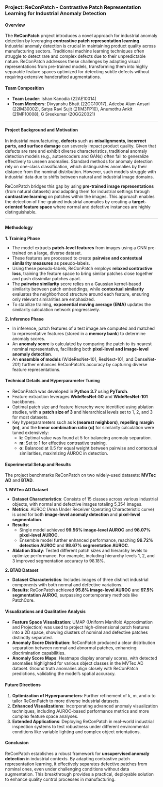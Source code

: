 ### Project: ReConPatch - Contrastive Patch Representation Learning for Industrial Anomaly Detection

#### Overview
The **ReConPatch** project introduces a novel approach for industrial anomaly detection by leveraging **contrastive patch representation learning**. Industrial anomaly detection is crucial in maintaining product quality across manufacturing sectors. Traditional machine learning techniques often struggle to detect rare and complex defects due to their unpredictable nature. ReConPatch addresses these challenges by adapting visual representations from pre-trained models, transforming them into highly separable feature spaces optimized for detecting subtle defects without requiring extensive handcrafted augmentations.

#### Team Composition
- **Team Leader**: Ishan Kanodia (22AE10014)
- **Team Members**: Divyanshu Bhatt (22GG10017), Adeeba Alam Ansari (22IM30002), Satya Ravi Sujit (21IM3FP10), Anumothu Ankit (21MF10008), G Sreekumar (20GG20021)

---

#### Project Background and Motivation
In industrial manufacturing, **defects** such as **misalignments, incorrect parts, and surface damage** can severely impact product quality. Given that defects are rare and exhibit diverse characteristics, traditional anomaly detection models (e.g., autoencoders and GANs) often fail to generalize effectively to unseen anomalies. Standard methods for anomaly detection rely on one-class classification, which distinguishes anomalies by their distance from the nominal distribution. However, such models struggle with industrial data due to shifts between natural and industrial image domains.

ReConPatch bridges this gap by using **pre-trained image representations** (from natural datasets) and adapting them for industrial settings through **contrastive learning** on patches within the images. This approach enables the detection of fine-grained industrial anomalies by creating a **target-oriented feature space** where normal and defective instances are highly distinguishable.

---

#### Methodology

**1. Training Phase**
   - The model extracts **patch-level features** from images using a CNN pre-trained on a large, diverse dataset.
   - These features are processed to create **pairwise and contextual similarity measures** as pseudo-labels.
   - Using these pseudo-labels, ReConPatch employs **relaxed contrastive loss**, training the feature space to bring similar patches close together and push dissimilar patches apart.
   - The **pairwise similarity** score relies on a Gaussian kernel-based similarity between patch embeddings, while **contextual similarity** evaluates the neighborhood structure around each feature, ensuring only relevant similarities are emphasized.
   - To stabilize training, **exponential moving average (EMA)** updates the similarity calculation network progressively.

**2. Inference Phase**
   - In inference, patch features of a test image are computed and matched to representative features (stored in a **memory bank**) to determine anomaly scores.
   - An **anomaly score** is calculated by comparing the patch to its nearest nominal representative, facilitating both **pixel-level and image-level anomaly detection**.
   - An **ensemble of models** (WideResNet-101, ResNext-101, and DenseNet-201) further enhances ReConPatch’s accuracy by capturing diverse feature representations.

#### Technical Details and Hyperparameter Tuning
   - ReConPatch was developed in **Python 3.7** using **PyTorch**.
   - Feature extraction leverages **WideResNet-50** and **WideResNet-101** backbones.
   - Optimal patch size and feature hierarchy were identified using ablation studies, with a **patch size of 3** and hierarchical levels set to 1, 2, and 3 for most datasets.
   - Key hyperparameters such as **k (nearest neighbors)**, **repelling margin (m)**, and the **linear combination ratio (α)** for similarity calculation were tuned extensively:
     - **k**: Optimal value was found at 5 for balancing anomaly separation.
     - **m**: Set to 1 for effective contrastive training.
     - **α**: Balanced at 0.5 for equal weight between pairwise and contextual similarities, maximizing AUROC in detection.

#### Experimental Setup and Results

The project benchmarks ReConPatch on two widely-used datasets: **MVTec AD** and **BTAD**.

**1. MVTec AD Dataset**
   - **Dataset Characteristics**: Consists of 15 classes across various industrial objects, with normal and defective images totaling 5,354 images.
   - **Metrics**: AUROC (Area Under Receiver Operating Characteristic curve) is used for both **image-level anomaly detection** and **pixel-level segmentation**.
   - **Results**: 
     - Single model achieved **99.56% image-level AUROC** and **98.07% pixel-level AUROC**.
     - Ensemble model further enhanced performance, reaching **99.72% detection AUROC** and **98.67% segmentation AUROC**.
   - **Ablation Study**: Tested different patch sizes and hierarchy levels to optimize performance. For example, including hierarchy levels 1, 2, and 3 improved segmentation accuracy to 98.18%.

**2. BTAD Dataset**
   - **Dataset Characteristics**: Includes images of three distinct industrial components with both normal and defective variations.
   - **Results**: ReConPatch achieved **95.8% image-level AUROC** and **97.5% segmentation AUROC**, surpassing contemporary methods like PatchCore.

#### Visualizations and Qualitative Analysis
- **Feature Space Visualization**: UMAP (Uniform Manifold Approximation and Projection) was used to project high-dimensional patch features into a 2D space, showing clusters of nominal and defective patches distinctly separated.
- **Anomaly Score Distribution**: ReConPatch produced a clear distribution separation between normal and abnormal patches, enhancing discrimination capabilities.
- **Anomaly Score Maps**: Heatmaps display anomaly scores, with detected anomalies highlighted for various object classes in the MVTec AD dataset. Ground truth anomalies align closely with ReConPatch predictions, validating the model’s spatial accuracy.

#### Future Directions
1. **Optimization of Hyperparameters**: Further refinement of k, m, and α to tailor ReConPatch to more diverse industrial datasets.
2. **Enhanced Visualizations**: Incorporating advanced anomaly visualization techniques, including AUROC-based performance metrics and more complex feature space analyses.
3. **Extended Applications**: Deploying ReConPatch in real-world industrial inspection systems to test robustness under different environmental conditions like variable lighting and complex object orientations.

#### Conclusion
ReConPatch establishes a robust framework for **unsupervised anomaly detection** in industrial contexts. By adapting contrastive patch representation learning, it effectively separates defective patches from nominal ones, even under challenging conditions without data augmentation. This breakthrough provides a practical, deployable solution to enhance quality control processes in manufacturing.
